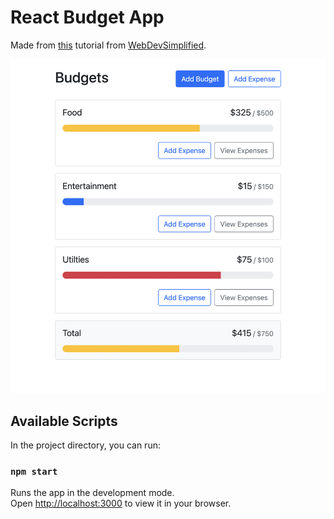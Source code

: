 # React Budget App

Made from [this](https://www.youtube.com/watch?v=yz8x71BiGXg) tutorial from [WebDevSimplified](https://www.youtube.com/channel/UCFbNIlppjAuEX4znoulh0Cw).

![screenshot](https://github.com/katy-arushi/react-budget-app/blob/main/public/screenshots/budget.png?raw=true)
## Available Scripts

In the project directory, you can run:

### `npm start`

Runs the app in the development mode.\
Open [http://localhost:3000](http://localhost:3000) to view it in your browser.